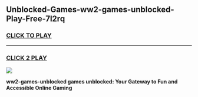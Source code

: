 
## Unblocked-Games-ww2-games-unblocked-Play-Free-7l2rq
<h3>
<a href="https://premium76.site?title=ww2-games-unblocked&ref=23A">CLICK TO PLAY</a></h3>
<hr>

<h3>
<a href="https://premium76.site?title=ww2-games-unblocked&ref=23A">CLICK 2 PLAY</a>
  
</h3>

<a href="https://premium76.site?title=ww2-games-unblocked&ref=23A"><img src="https://clearcache.store/games.png"></a>


**ww2-games-unblocked games unblocked: Your Gateway to Fun and Accessible Online Gaming**
